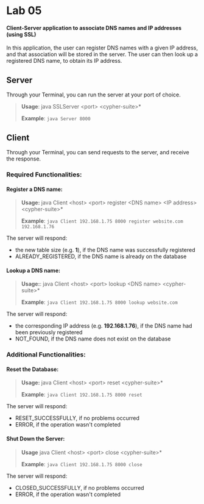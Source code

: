 # Lab 05

#### Client-Server application to associate DNS names and IP addresses (using SSL)

In this application, the user can register DNS names with a given IP address, and that association will be stored in the server.
The user can then look up a registered DNS name, to obtain its IP address.

## Server
Through your Terminal, you can run the server at your port of choice.

> **Usage**: java SSLServer \<port> \<cypher-suite>*
>
> **Example**: `java Server 8000`

## Client
Through your Terminal, you can send requests to the server, and receive the response.

### Required Functionalities:

#### Register a DNS name:

> **Usage:** java Client \<host> \<port> register \<DNS name> \<IP address> \<cypher-suite>*
>
> **Example**: `java Client 192.168.1.75 8000 register website.com 192.168.1.76`
 
The server will respond:
- the new table size (e.g. **1**), if the DNS name was successfully registered
- ALREADY_REGISTERED, if the DNS name is already on the database

#### Lookup a DNS name:

> **Usage:**: java Client \<host> \<port> lookup \<DNS name> \<cypher-suite>*
>
> **Example**: `java Client 192.168.1.75 8000 lookup website.com`

The server will respond:
- the corresponding IP address (e.g. **192.168.1.76**), if the DNS name had been previously registered
- NOT_FOUND, if the DNS name does not exist on the database

### Additional Functionalities:

#### Reset the Database:

> **Usage:** java Client \<host> \<port> reset \<cypher-suite>*
>
> **Example**: `java Client 192.168.1.75 8000 reset`

The server will respond:
- RESET_SUCCESSFULLY, if no problems occurred
- ERROR, if the operation wasn't completed

#### Shut Down the Server:

> **Usage** java Client \<host> \<port> close \<cypher-suite>*
>
> **Example**: `java Client 192.168.1.75 8000 close`

The server will respond:
- CLOSED_SUCCESSFULLY, if no problems occurred
- ERROR, if the operation wasn't completed
